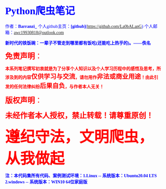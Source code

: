 # **<font face="楷体" size=6 color='blue'>Python爬虫笔记</font>**

<font face="楷体" color='blue'>作者：**Barranzi_**</font>
<font face="楷体" color='blue'>个人github主页：**[github]**(https://github.com/La0bALanG)</font>
<font face="楷体" color='blue'>个人邮箱：awc19930818@outlook.com</font>

<font face="楷体" color='blue'>**新时代的铁饭碗：一辈子不管走到哪里都有饭吃(还能吃上热乎的)。——佚名**</font>

<font face="楷体" size=5 color='red'>**免责声明**：</font>

<font face='楷体' color='red'>	**本系列笔记撰写初衷就是为了分享个人知识以及个人学习历程中的感悟及思考，所涉及到的内容<font size=5>`仅供学习与交流`</font>，请勿用作<font size=5>`非法或商业用途`</font>！由此引发的任何法律纠纷<font size=5>`后果自负`</font>，与作者本人无关！**</font>

<font face="楷体" size=5 color='red'>**版权声明**：</font>

<font face='楷体' color='red' size=5>	**未经作者本人授权，禁止转载！请尊重原创！**</font>

<font face='楷体' color='red' size=10>	**遵纪守法，文明爬虫，从我做起**</font>

**<font face="楷体" color='blue'>注：本代码集所有代码、案例测试环境：1.Linux -- 系统版本：Ubuntu20.04 LTS   2.windows -- 系统版本：WIN10 64位家庭版</font>**
